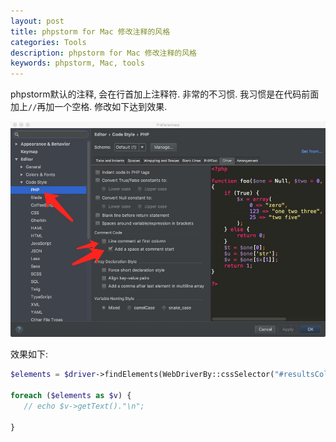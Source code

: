 ```yaml
---
layout: post
title: phpstorm for Mac 修改注释的风格
categories: Tools
description: phpstorm for Mac 修改注释的风格
keywords: phpstorm, Mac, tools
---
```


phpstorm默认的注释, 会在行首加上注释符. 非常的不习惯. 我习惯是在代码前面加上`//`再加一个空格. 修改如下达到效果.

![-w600](/images/posts/14902336357005.jpg)



效果如下:

```php
$elements = $driver->findElements(WebDriverBy::cssSelector("#resultsCol h2"));

foreach ($elements as $v) {
   // echo $v->getText()."\n";

}
```




